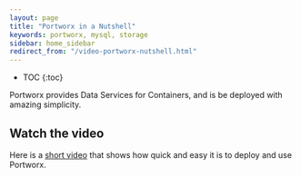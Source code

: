 ```yaml
---
layout: page
title: "Portworx in a Nutshell"
keywords: portworx, mysql, storage
sidebar: home_sidebar
redirect_from: "/video-portworx-nutshell.html"
---
```


* TOC
{:toc}

Portworx provides Data Services for Containers, and is be deployed with amazing simplicity.

## Watch the video
Here is a [short video](https://vimeo.com/163637386) that shows how quick and easy it is to deploy and use Portworx.
